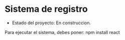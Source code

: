 <h1>Sistema de registro</h1>

- Estado del proyecto: En construccion.

Para ejecutar el sistema, debes poner: npm install react
